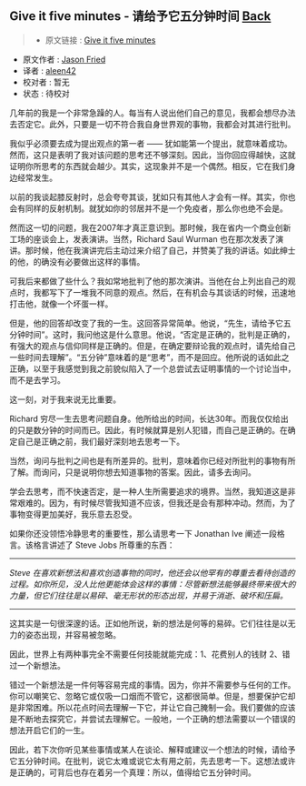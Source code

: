 ## Give it five minutes - 请给予它五分钟时间 [**Back**](./../translation.md)

> * 原文链接 : [Give it five minutes](https://signalvnoise.com/posts/3124-give-it-five-minutes)
* 原文作者 : [Jason Fried](https://signalvnoise.com/writers/jf)
* 译者 : [aleen42](https://github.com/aleen42) 
* 校对者 : 暂无
* 状态 : 待校对

几年前的我是一个非常急躁的人。每当有人说出他们自己的意见，我都会想尽办法去否定它。此外，只要是一切不符合我自身世界观的事物，我都会对其进行批判。

我似乎必须要去成为提出观点的第一者 —— 犹如能第一个提出，就意味着成功。然而，这只是表明了我对该问题的思考还不够深刻。因此，当你回应得越快，这就证明你所思考的东西就会越少。其实，这现象并不是一个偶然。相反，它在我们身边经常发生。

以前的我谈起膝反射时，总会夸夸其谈，犹如只有其他人才会有一样。其实，你也会有同样的反射机制。就犹如你的邻居并不是一个免疫者，那么你也绝不会是。

然而这一切的问题，我在2007年才真正意识到。那时候，我在省内一个商业创新工场的座谈会上，发表演讲。当然，Richard Saul Wurman 也在那次发表了演讲。那时候，他在我演讲完后主动过来介绍了自己，并赞美了我的讲话。如此绅士的他，的确没有必要做出这样的事情。

可我后来都做了些什么？我如常地批判了他的那次演讲。当他在台上列出自己的观点时，我都写下了一堆我不同意的观点。然后，在有机会与其谈话的时候，迅速地打击他，就像一个坏蛋一样。

但是，他的回答却改变了我的一生。这回答异常简单。他说，“先生，请给予它五分钟时间”。这时，我问他这是什么意思。他说，“否定是正确的，批判是正确的，有强大的观点与信仰同样是正确的。但是，在确定要辩论我的观点时，请先给自己一些时间去理解”。“五分钟”意味着的是“思考”，而不是回应。他所说的话如此之正确，以至于我感觉到我之前貌似陷入了一个总尝试去证明事情的一个讨论当中，而不是去学习。

这一刻，对于我来说无比重要。

Richard 穷尽一生去思考问题自身。他所给出的时间，长达30年。而我仅仅给出的只是数分钟的时间而已。因此，有时候就算是别人犯错，而自己是正确的。在确定自己是正确之前，我们最好深刻地去思考一下。

当然，询问与批判之间也是有所差异的。批判，意味着你已经对所批判的事物有所了解。而询问，只是说明你想去知道事物的答案。因此，请多去询问。

学会去思考，而不快速否定，是一种人生所需要追求的境界。当然，我知道这是非常艰难的。因为，有时候尽管我知道不应该，但我还是会有那种冲动。然而，为了事物变得更加美好，我乐意去忍受。

如果你还没领悟冷静思考的重要性，那么请思考一下 Jonathan Ive 阐述一段格言。该格言讲述了 Steve Jobs 所尊重的东西：

----

*Steve 在喜欢新想法和喜欢创造事物的同时，他还会以他罕有的尊重去看待创造的过程。如你所见，没人比他更能体会这样的事情：尽管新想法能够最终带来很大的力量，但它们往往是以易碎、毫无形状的形态出现，并易于消逝、破坏和压扁。*

----

这其实是一句很深邃的话。正如他所说，新的想法是何等的易碎。它们往往是以无力的姿态出现，并容易被忽略。

因此，世界上有两种事完全不需要任何技能就能完成：1、花费别人的钱财 2、错过一个新想法。

错过一个新想法是一件何等容易完成的事情。因为，你并不需要参与任何的工作。你可以嘲笑它、忽略它或仅吸一口烟而不管它，这都很简单。但是，想要保护它却是非常困难。所以花点时间去理解一下它，并让它自己腌制一会。我们要做的应该是不断地去探究它，并尝试去理解它。一般地，一个正确的想法需要以一个错误的想法开启它们的一生。

因此，若下次你听见某些事情或某人在谈论、解释或建议一个想法的时候，请给予它五分钟时间。在批判，说它太难或说它太有用之前，先去思考一下。这想法或许是正确的，可背后也存在着另一个真理：所以，值得给它五分钟时间。